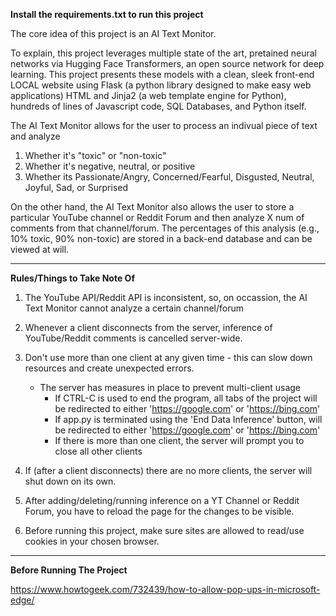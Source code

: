 **Install the requirements.txt to run this project**

The core idea of this project is an AI Text Monitor.

To explain, this project leverages multiple state of the art, pretained neural networks 
via Hugging Face Transformers, an open source network for deep learning. This project presents
these models with a clean, sleek front-end LOCAL website using Flask (a python library designed to make easy web applications)
HTML and Jinja2 (a web template engine for Python), hundreds of lines of Javascript code, SQL Databases, and Python itself.


The AI Text Monitor allows for the user to process an indivual piece of text and analyze 

1. Whether it's "toxic" or "non-toxic"
2. Whether it's negative, neutral, or positive
3. Whether its Passionate/Angry, Concerned/Fearful, Disgusted, Neutral, Joyful, Sad, or Surprised

On the other hand, the AI Text Monitor also allows the user to store a particular 
YouTube channel or Reddit Forum and then analyze X num of comments from that channel/forum.
The percentages of this analysis (e.g., 10% toxic, 90% non-toxic) are stored in a back-end database 
and can be viewed at will.


----------------------------------------------------------------------------------------------------------

**Rules/Things to Take Note Of**



1. The YouTube API/Reddit API is inconsistent, so, on occassion, the AI Text Monitor cannot analyze a certain channel/forum
2. Whenever a client disconnects from the server, inference of YouTube/Reddit comments is cancelled server-wide.
3. Don't use more than one client at any given time - this can slow down resources and create unexpected errors. 
    - The server has measures in place to prevent multi-client usage
        - If CTRL-C is used to end the program, all tabs of the project will be redirected to either 'https://google.com' or 'https://bing.com'
        - If app.py is terminated using the 'End Data Inference' button, will be redirected to either 'https://google.com' or 'https://bing.com'
        - If there is more than one client, the server will prompt you to close all other clients 
        
4. If (after a client disconnects) there are no more clients, the server will shut down on its own. 
5. After adding/deleting/running inference on a YT Channel or Reddit Forum, you have to reload the page for the changes to be visible.
6. Before running this project, make sure sites are allowed to read/use cookies in your chosen browser. 
----------------------------------------------------------------------------------------------------------------------

**Before Running The Project**



https://www.howtogeek.com/732439/how-to-allow-pop-ups-in-microsoft-edge/







